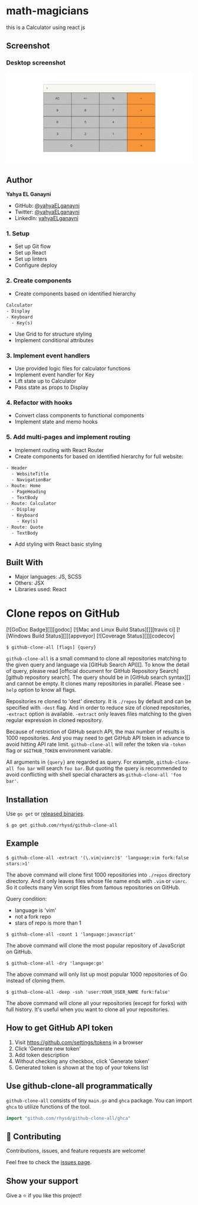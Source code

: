 # math-magicians

this is a Calculator using react js

## Screenshot

### Desktop screenshot

![desktop](./readme-img/screenshot.png)

## Author

**Yahya EL Ganayni**

- GitHub: [@yahyaELganayni](https://github.com/yahyaelganyni1)
- Twitter: [@yahyaELganayni](https://twitter.com/@crazy20046)
- LinkedIn: [yahyaELganayni](https://www.linkedin.com/in/yahya-el-ganayni-a456115b/)

### 1. Setup

- Set up Git flow
- Set up React
- Set up linters
- Configure deploy

### 2. Create components

- Create components based on identified hierarchy

```
Calculator
- Display
- Keyboard
  - Key(s)
```

- Use Grid to for structure styling
- Implement conditional attributes

### 3. Implement event handlers

- Use provided logic files for calculator functions
- Implement event handler for Key
- Lift state up to Calculator
- Pass state as props to Display

### 4. Refactor with hooks

- Convert class components to functional components
- Implement state and memo hooks

### 5. Add multi-pages and implement routing

- Implement routing with React Router
- Create components for based on identified hierarchy for full website:

```
- Header
  - WebsiteTitle
  - NavigationBar
- Route: Home
  - PageHeading
  - TextBody
- Route: Calculator
  - Display
  - Keyboard
    - Key(s)
- Route: Quote
  - TextBody
```

- Add styling with React basic styling

## Built With

- Major languages: JS, SCSS
- Others: JSX
- Libraries used: React

# Clone repos on GitHub

[![GoDoc Badge][]][godoc]
[![Mac and Linux Build Status][]][travis ci]
[![Windows Build Status][]][appveyor]
[![Coverage Status][]][codecov]

```
$ github-clone-all [flags] {query}
```

`github-clone-all` is a small command to clone all repositories matching to the given query and
language via [GitHub Search API][]. To know the detail of query, please read
[official document for GitHub Repository Search][github repository search]. The query should be in
[GitHub search syntax][] and cannot be empty. It clones many repositories in parallel. Please see
`-help` option to know all flags.

Repositories re cloned to 'dest' directory. It is `./repos` by default and can be specified with
`-dest` flag. And in order to reduce size of cloned repositories, `-extract` option is available.
`-extract` only leaves files matching to the given regular expression in cloned repository.

Because of restriction of GitHub search API, the max number of results is 1000 repositories. And you
may need to get GitHub API token in advance to avoid hitting API rate limit. `github-clone-all` will
refer the token via `-token` flag or `$GITHUB_TOKEN` environment variable.

All arguments in `{query}` are regarded as query. For example, `github-clone-all foo bar` will search
`foo bar`. But quoting the query is recommended to avoid conflicting with shell special characters
as `github-clone-all 'foo bar'`.

## Installation

Use `go get` or [released binaries](https://github.com/rhysd/github-clone-all/releases).

```
$ go get github.com/rhysd/github-clone-all
```

## Example

```
$ github-clone-all -extract '(\.vim|vimrc)$' 'language:vim fork:false stars:>1'
```

The above command will clone first 1000 repositories into `./repos` directory directory. And it only
leaves files whose file name ends with `.vim` or `vimrc`.
So it collects many Vim script files from famous repositories on GitHub.

Query condition:

- language is 'vim'
- not a fork repo
- stars of repo is more than 1

```
$ github-clone-all -count 1 'language:javascript'
```

The above command will clone the most popular repository of JavaScript on GitHub.

```
$ github-clone-all -dry 'language:go'
```

The above command will only list up most popular 1000 repositories of Go instead of cloning them.

```
$ github-clone-all -deep -ssh 'user:YOUR_USER_NAME fork:false'
```

The above command will clone all your repositories (except for forks) with full history.
It's useful when you want to clone all your repositories.

## How to get GitHub API token

1. Visit https://github.com/settings/tokens in a browser
2. Click 'Generate new token'
3. Add token description
4. Without checking any checkbox, click 'Generate token'
5. Generated token is shown at the top of your tokens list

## Use github-clone-all programmatically

`github-clone-all` consists of tiny `main.go` and `ghca` package. You can import `ghca` to utilize
functions of the tool.

```go
import "github.com/rhysd/github-clone-all/ghca"
```

## 🤝 Contributing

Contributions, issues, and feature requests are welcome!

Feel free to check the [issues page](../../issues/).

## Show your support

Give a ⭐️ if you like this project!
